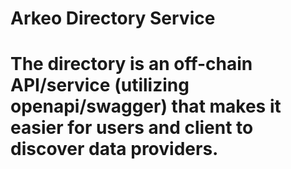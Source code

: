 # Arkeo Directory Service

# The directory is an off-chain API/service (utilizing openapi/swagger) that makes it easier for users and client to discover data providers.

